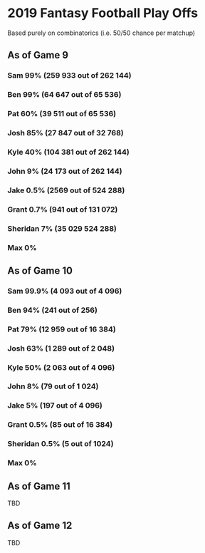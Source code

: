 # 2019 Fantasy Football Play Offs
Based purely on combinatorics (i.e. 50/50 chance per matchup)

## As of Game 9
### Sam 99% (259 933 out of 262 144)
### Ben 99% (64 647 out of 65 536)
### Pat 60% (39 511 out of 65 536)
### Josh 85% (27 847 out of 32 768)
### Kyle 40% (104 381 out of 262 144)
### John 9% (24 173 out of 262 144)
### Jake 0.5% (2569 out of 524 288)
### Grant 0.7% (941 out of 131 072)
### Sheridan 7% (35 029 524 288)
### Max 0%

## As of Game 10

### Sam 99.9% (4 093 out of 4 096)
### Ben 94% (241 out of 256)
### Pat 79% (12 959 out of 16 384)
### Josh 63% (1 289 out of 2 048)
### Kyle 50% (2 063 out of 4 096)
### John 8% (79 out of 1 024)
### Jake 5% (197 out of 4 096)
### Grant 0.5% (85 out of 16 384)
### Sheridan 0.5% (5 out of 1024)
### Max 0%

## As of Game 11
TBD

## As of Game 12
TBD
